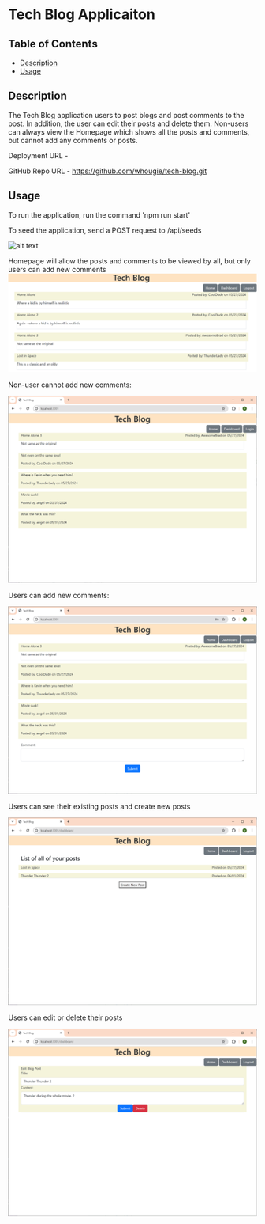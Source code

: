 # Tech Blog Applicaiton

## Table of Contents
- [Description](#description)
- [Usage](#usage)


## Description
The Tech Blog application users to post blogs and post comments to the post.  In addition, the user can edit their posts and delete them.  Non-users can always view the Homepage which shows all the posts and comments, but cannot add any comments or posts.

Deployment URL -

GitHub Repo URL - https://github.com/whougie/tech-blog.git

## Usage
To run the application, run the command 'npm run start'

To seed the application, send a POST request to /api/seeds

![alt text](image-5.png)

Homepage will allow the posts and comments to be viewed by all, but only users can add new comments
![alt text](./images/image.png)

Non-user cannot add new comments:

![alt text](./images/image-1.png)

Users can add new comments:

![alt text](./images/image-2.png)

Users can see their existing posts and create new posts

![alt text](./images/image-3.png)

Users can edit or delete their posts

![alt text](./images/image-4.png)
